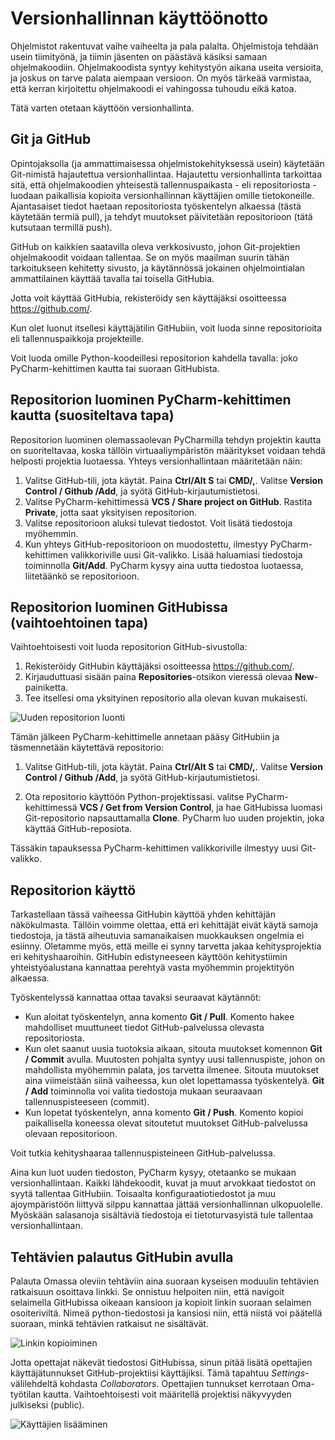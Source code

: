 # Versionhallinnan käyttöönotto

Ohjelmistot rakentuvat vaihe vaiheelta ja pala palalta. Ohjelmistoja tehdään usein tiimityönä, ja tiimin jäsenten on päästävä käsiksi
samaan ohjelmakoodiin. Ohjelmakoodista syntyy kehitystyön aikana useita versioita, ja joskus on tarve palata aiempaan versioon. On myös
tärkeää varmistaa, että kerran kirjoitettu ohjelmakoodi ei vahingossa tuhoudu eikä katoa.

Tätä varten otetaan käyttöön versionhallinta.

## Git ja GitHub

Opintojaksolla (ja ammattimaisessa ohjelmistokehityksessä usein) käytetään Git-nimistä hajautettua versionhallintaa.
Hajautettu versionhallinta tarkoittaa sitä, että ohjelmakoodien yhteisestä tallennuspaikasta - eli repositoriosta - 
luodaan paikallisia kopioita versionhallinnan käyttäjien omille tietokoneille.
Ajantasaiset tiedot haetaan repositoriosta työskentelyn alkaessa (tästä käytetään termiä pull), ja tehdyt
muutokset päivitetään repositorioon (tätä kutsutaan termillä push).

GitHub on kaikkien saatavilla oleva verkkosivusto, johon Git-projektien ohjelmakoodit voidaan tallentaa.
Se on myös maailman suurin tähän tarkoitukseen kehitetty sivusto, ja käytännössä jokainen
ohjelmointialan ammattilainen käyttää tavalla tai toisella GitHubia.

Jotta voit käyttää GitHubia, rekisteröidy sen käyttäjäksi osoitteessa https://github.com/.

Kun olet luonut itsellesi käyttäjätilin GitHubiin, voit luoda sinne repositorioita eli tallennuspaikkoja
projekteille.

Voit luoda omille Python-koodeillesi repositorion kahdella tavalla: joko PyCharm-kehittimen kautta tai suoraan GitHubista.

## Repositorion luominen PyCharm-kehittimen kautta (suositeltava tapa)

Repositorion luominen olemassaolevan PyCharmilla tehdyn projektin kautta on suoriteltavaa, koska tällöin virtuaaliympäristön määritykset
voidaan tehdä helposti projektia luotaessa. Yhteys versionhallintaan määritetään näin:

1. Valitse GitHub-tili, jota käytät. Paina **Ctrl/Alt S** tai **CMD/,**. Valitse **Version Control / Github /Add**, ja syötä
GitHub-kirjautumistietosi.
2. Valitse PyCharm-kehittimessä 
**VCS / Share project on GitHub**. Rastita **Private**, jotta saat yksityisen repositorion.
3. Valitse repositorioon aluksi tulevat tiedostot. Voit lisätä tiedostoja myöhemmin.
4. Kun yhteys GitHub-repositorioon on muodostettu,
ilmestyy PyCharm-kehittimen valikkoriville uusi Git-valikko. Lisää haluamiasi tiedostoja toiminnolla **Git/Add**. PyCharm kysyy aina uutta tiedostoa luotaessa, liitetäänkö se repositorioon.

## Repositorion luominen GitHubissa (vaihtoehtoinen tapa)

Vaihtoehtoisesti voit luoda repositorion GitHub-sivustolla:

1. Rekisteröidy GitHubin käyttäjäksi osoitteessa https://github.com/.
2. Kirjauduttuasi sisään paina **Repositories**-otsikon vieressä olevaa **New**-painiketta.
3. Tee itsellesi oma yksityinen repositorio alla olevan kuvan mukaisesti.

![Uuden repositorion luonti](img/uusi_repo2.png)

Tämän jälkeen PyCharm-kehittimelle annetaan pääsy GitHubiin ja täsmennetään käytettävä repositorio:

1. Valitse GitHub-tili, jota käytät. Paina **Ctrl/Alt S** tai **CMD/,**. Valitse **Version Control / Github /Add**, ja syötä
GitHub-kirjautumistietosi.

2. Ota repositorio käyttöön Python-projektissasi. valitse PyCharm-kehittimessä **VCS / Get from
Version Control**, ja hae GitHubissa luomasi Git-repositorio napsauttamalla **Clone**. PyCharm luo uuden 
projektin, joka käyttää GitHub-reposiota.

Tässäkin tapauksessa PyCharm-kehittimen valikkoriville ilmestyy uusi Git-valikko.

## Repositorion käyttö

Tarkastellaan tässä vaiheessa GitHubin käyttöä yhden kehittäjän näkökulmasta. Tällöin voimme olettaa, että eri kehittäjät
eivät käytä samoja tiedostoja, ja tästä aiheutuvia samanaikaisen muokkauksen ongelmia ei esiinny. Oletamme myös, että
meille ei synny tarvetta jakaa kehitysprojektia eri kehityshaaroihin. GitHubin edistyneeseen
käyttöön kehitystiimin yhteistyöalustana
kannattaa perehtyä vasta myöhemmin projektityön alkaessa.

Työskentelyssä kannattaa ottaa tavaksi seuraavat käytännöt:

- Kun aloitat työskentelyn, anna komento **Git / Pull**. Komento hakee mahdolliset muuttuneet tiedot GitHub-palvelussa olevasta repositoriosta.
- Kun olet saanut uusia tuotoksia aikaan, sitouta muutokset komennon **Git / Commit** avulla. Muutosten pohjalta syntyy uusi tallennuspiste, johon on mahdollista myöhemmin palata, jos tarvetta ilmenee. Sitouta muutokset aina viimeistään siinä vaiheessa, kun olet lopettamassa työskentelyä. **Git / Add** toiminnolla voi valita tiedostoja mukaan seuraavaan tallennuspisteeseen (commit).
- Kun lopetat työskentelyn, anna komento **Git / Push**. Komento kopioi paikallisella koneessa olevat sitoutetut muutokset GitHub-palvelussa olevaan repositorioon.

Voit tutkia kehityshaaraa tallennuspisteineen GitHub-palvelussa.

Aina kun luot uuden tiedoston, PyCharm kysyy, otetaanko se mukaan versionhallintaan. Kaikki lähdekoodit, kuvat ja muut
arvokkaat tiedostot on syytä tallentaa GitHubiin. Toisaalta konfiguraatiotiedostot ja muu ajoympäristöön liittyvä
silppu kannattaa jättää versionhallinnan ulkopuolelle. Myöskään salasanoja sisältäviä tiedostoja ei tietoturvasyistä
tule tallentaa versionhallintaan.

## Tehtävien palautus GitHubin avulla

Palauta Omassa oleviin tehtäviin aina suoraan kyseisen moduulin tehtävien ratkaisuun osoittava linkki. Se onnistuu helpoiten niin, että navigoit selaimella GitHubissa oikeaan kansioon ja kopioit linkin suoraan selaimen osoiteriviltä. Nimeä python-tiedostosi ja kansiosi niin, että niistä voi päätellä suoraan, minkä tehtävien ratkaisut ne sisältävät.

![Linkin kopioiminen](img/copy-task-link.png)

Jotta opettajat näkevät tiedostosi GitHubissa, sinun pitää lisätä opettajien käyttäjätunnukset GitHub-projektiisi käyttäjiksi. Tämä tapahtuu _Settings_-välilehdeltä kohdasta _Collaborators_. Opettajien tunnukset kerrotaan Oma-työtilan kautta. Vaihtoehtoisesti voit määritellä projektisi näkyvyyden julkiseksi (public).

![Käyttäjien lisääminen](img/add-collaborator.png)
